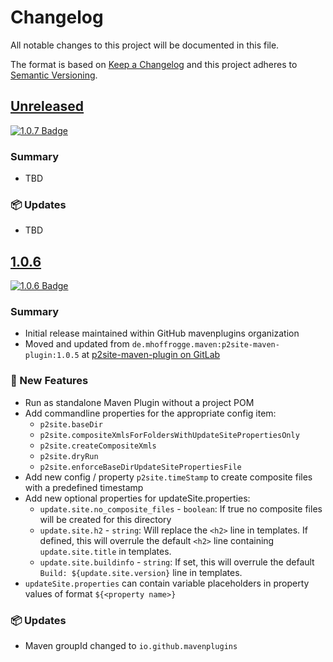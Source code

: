 # Changelog

All notable changes to this project will be documented in this file.

The format is based on [Keep a Changelog](http://keepachangelog.com/)
and this project adheres to [Semantic Versioning](http://semver.org/).

<!-- Format restrictions - see https://common-changelog.org and https://keepachangelog.com/ for details -->
<!-- Each Release must start with a line for the release version of exactly this format: ## [version] -->
<!-- The subsequent comment lines start with a space - not to irritate the release scripts parser!
 ## [major.minor.micro]
 <empty line> - optional sub sections may follow like:
 ### Added:
 - This feature was added
 <empty line>
 ### Changed:
 - This feature was changed
 <empty line>
 ### Removed:
 - This feature was removed
 <empty line>
 ### Fixed:
 - This issue was fixed
 <empty line>
 <empty line> - next line is the starting of the previous release
 ## [major.minor.micro]
 <empty line>
 <...>
 !!! In addition the compare URL links are to be maintained at the end of this CHANGELOG.md as follows.
     These links provide direct access to the GitHub compare vs. the previous release.
     The particular link of a released version will be copied to the release notes of a release accordingly.
     At the end of this file appropriate compare links have to be maintained for each release version in format:
 
  +-current release version
  |
  |                   +-URL to this repo             previous release version tag-+       +-current release version tag
  |                   |                                                           |       |
 [major.minor.micro]: https://github.com/mavenplugins/p2site-maven-plugin/compare/vM.N.u..vM.N.u
-->
<!--
## [Unreleased]

### 🚨 Removed
- TBD

### 💥 Breaking
- TBD

### 📢 Deprecated
- TBD

### 🚀 New Features
- TBD

### 🐛 Fixes
- TBD

### ✨ Improvements
- TBD

### 🔧 Internal Changes
- TBD

### 🚦 Tests
- TBD

### 📦 Updates
- TBD

### 🔒 Security
- TBD

### 📝 Documentation Updates
- TBD
-->

## [Unreleased]
<!-- !!! Align version in badge URLs as well !!! -->
[![1.0.7 Badge](https://img.shields.io/nexus/r/io.github.mavenplugins/p2site-maven-plugin?server=https://s01.oss.sonatype.org&label=Maven%20Central&queryOpt=:v=1.0.7)](https://central.sonatype.com/artifact/io.github.mavenplugins/p2site-maven-plugin/1.0.7)

### Summary
- TBD

### 📦 Updates
- TBD


## [1.0.6]
<!-- !!! Align version in badge URLs as well !!! -->
[![1.0.6 Badge](https://img.shields.io/nexus/r/io.github.mavenplugins/p2site-maven-plugin?server=https://s01.oss.sonatype.org&label=Maven%20Central&queryOpt=:v=1.0.6)](https://central.sonatype.com/artifact/io.github.mavenplugins/p2site-maven-plugin/1.0.6)

### Summary
- Initial release maintained within GitHub mavenplugins organization
- Moved and updated from `de.mhoffrogge.maven:p2site-maven-plugin:1.0.5` at [p2site-maven-plugin on GitLab](https://gitlab.com/mhopen/maven-plugins/-/tree/master/p2site-maven-plugin?ref_type=heads)

### 🚀 New Features
- Run as standalone Maven Plugin without a project POM
- Add commandline properties for the appropriate config item:
  - `p2site.baseDir`
  - `p2site.compositeXmlsForFoldersWithUpdateSitePropertiesOnly`
  - `p2site.createCompositeXmls`
  - `p2site.dryRun`
  - `p2site.enforceBaseDirUpdateSitePropertiesFile`
- Add new config / property `p2site.timeStamp` to create composite files with a predefined timestamp
- Add new optional properties for updateSite.properties:
  - `update.site.no_composite_files` - `boolean`: If true no composite files will be created for this directory
  - `update.site.h2` - `string`: Will replace the `<h2>` line in templates. If defined, this will overrule the default `<h2>` line containing `update.site.title` in templates.
  - `update.site.buildinfo` - `string`: If set, this will overrule the default `Build: ${update.site.version}` line in templates.
- `updateSite.properties` can contain variable placeholders in property values of format `${<property name>}`

### 📦 Updates
- Maven groupId changed to `io.github.mavenplugins`


<!--
## []

### NeverReleased
- This is just a dummy placeholder to make the parser of GHCICD/release-notes-from-changelog@v1 happy!
-->

[Unreleased]: https://github.com/mavenplugins/p2site-maven-plugin/compare/v1.0.6..HEAD
[1.0.6]: https://github.com/mavenplugins/p2site-maven-plugin/releases/tag/v1.0.6
